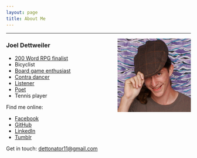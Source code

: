 ```yaml
---
layout: page
title: About Me
---
```


***

<img style="float: right; margin-left: 1rem" src="/public/images/face.png"/>

### Joel Dettweiler

* [200 Word RPG finalist](https://200wordrpg.github.io/2017/rpg/finalist/2017/04/19/TROLLS.html)
* Bicyclist
* [Board game enthusiast](https://boardgamegeek.com/user/dettonator11)
* [Contra dancer](http://charlestonfolk.weebly.com/)
* [Listener](https://www.youtube.com/playlist?list=PLFVp8k9xoc3S0KSVW5t8XE41X8XRLn8bf)
* [Poet](/work.html)
* Tennis player

Find me online:  
* [Facebook](https://www.facebook.com/dettonator11)
* [GitHub](https://www.github.com/dettweilerjs)
* [LinkedIn](https://www.linkedin.com/in/joel-dettweiler-29816094/)
* [Tumblr](https://dettonator11.tumblr.com)  

Get in touch: [dettonator11@gmail.com](mailto:dettonator11@gmail.com)
